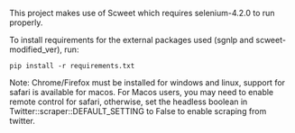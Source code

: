 This project makes use of Scweet which requires selenium-4.2.0 to run properly.

To install requirements for the external packages used (sgnlp and scweet-modified_ver), run:
<pre><code>pip install -r requirements.txt</code></pre>
Note: Chrome/Firefox must be installed for windows and linux, support for safari is available for macos. 
For Macos users, you may need to enable remote control for safari, otherwise, set the headless boolean in Twitter::scraper::DEFAULT_SETTING to False to enable scraping from twitter. 
